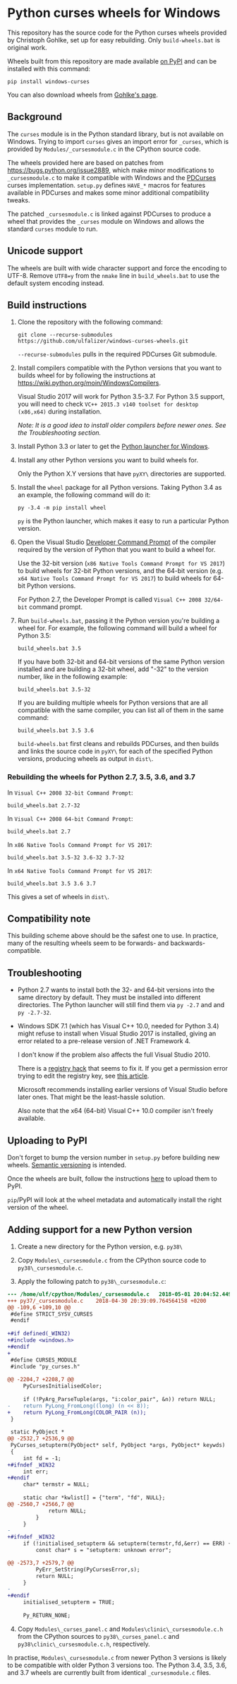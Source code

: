 Python curses wheels for Windows
================================

This repository has the source code for the Python curses wheels provided by
Christoph Gohlke, set up for easy rebuilding. Only `build-wheels.bat` is
original work.

Wheels built from this repository are made available
[on PyPI](https://pypi.org/project/windows-curses/) and can be installed
with this command:

    pip install windows-curses

You can also download wheels from
[Gohlke's page](https://www.lfd.uci.edu/~gohlke/pythonlibs/#curses).

Background
----------

The `curses` module is in the Python standard library, but is not available on
Windows. Trying to import `curses` gives an import error for `_curses`, which
is provided by `Modules/_cursesmodule.c` in the CPython source code.

The wheels provided here are based on patches from
https://bugs.python.org/issue2889, which make minor modifications to
`_cursesmodule.c` to make it compatible with Windows and the
[PDCurses](https://pdcurses.sourceforge.io) curses implementation.  `setup.py`
defines `HAVE_*` macros for features available in PDCurses and makes some minor
additional compatibility tweaks.

The patched `_cursesmodule.c` is linked against PDCurses to produce a wheel
that provides the `_curses` module on Windows and allows the standard `curses`
module to run.

Unicode support
---------------

The wheels are built with wide character support and force the encoding to
UTF-8. Remove `UTF8=y` from the `nmake` line in `build_wheels.bat` to use the
default system encoding instead.

Build instructions
------------------

 1. Clone the repository with the following command:

        git clone --recurse-submodules https://github.com/ulfalizer/windows-curses-wheels.git

    `--recurse-submodules` pulls in the required PDCurses Git submodule.

 2. Install compilers compatible with the Python versions that you want to
    builds wheel for by following the instructions at
    https://wiki.python.org/moin/WindowsCompilers.

    Visual Studio 2017 will work for Python 3.5-3.7. For Python 3.5 support,
    you will need to check `VC++ 2015.3 v140 toolset for desktop (x86,x64)`
    during installation.

    *Note: It is a good idea to install older compilers before newer ones. See the Troubleshooting section.*

 3. Install Python 3.3 or later to get
    the [Python launcher for Windows](https://docs.python.org/3/using/windows.html#launcher).

 4. Install any other Python versions you want to build wheels for.

    Only the Python X.Y versions that have `pyXY\` directories are supported.

 5. Install the `wheel` package for all Python versions. Taking Python 3.4
    as an example, the following command will do it:

        py -3.4 -m pip install wheel

    `py` is the Python launcher, which makes it easy to run a particular Python
    version.

 6. Open the Visual Studio
    [Developer Command Prompt](https://docs.microsoft.com/en-us/dotnet/framework/tools/developer-command-prompt-for-vs)
    of the compiler required by the version of Python that you want to build
    a wheel for.

    Use the 32-bit version (`x86 Native Tools Command Prompt for VS 2017`) to build wheels for 32-bit
    Python versions, and the 64-bit version (e.g.
    `x64 Native Tools Command Prompt for VS 2017`) to build wheels for 64-bit Python versions.

    For Python 2.7, the Developer Prompt is called `Visual C++ 2008 32/64-bit` command prompt.

 7. Run `build-wheels.bat`, passing it the Python version you're building a
    wheel for. For example, the following command will build a wheel for
    Python 3.5:

        build_wheels.bat 3.5

    If you have both 32-bit and 64-bit versions of the same Python version
    installed and are building a 32-bit wheel, add "-32" to the version
    number, like in the following example:

        build_wheels.bat 3.5-32

    If you are building multiple wheels for Python versions that are all
    compatible with the same compiler, you can list all of them in the same
    command:

        build_wheels.bat 3.5 3.6

    `build-wheels.bat` first cleans and rebuilds PDCurses, and then builds and
    links the source code in `pyXY\` for each of the specified Python versions,
    producing wheels as output in `dist\`.

### Rebuilding the wheels for Python 2.7, 3.5, 3.6, and 3.7

In `Visual C++ 2008 32-bit Command Prompt`:

    build_wheels.bat 2.7-32


In `Visual C++ 2008 64-bit Command Prompt`:

    build_wheels.bat 2.7


In `x86 Native Tools Command Prompt for VS 2017`:

    build_wheels.bat 3.5-32 3.6-32 3.7-32


In `x64 Native Tools Command Prompt for VS 2017`:

    build_wheels.bat 3.5 3.6 3.7


This gives a set of wheels in `dist\`.

Compatibility note
------------------

This building scheme above should be the safest one to use. In practice, many
of the resulting wheels seem to be forwards- and backwards-compatible.

Troubleshooting
---------------

 - Python 2.7 wants to install both the 32- and 64-bit versions into the same
   directory by default. They must be installed into different directories.
   The Python launcher will still find them via `py -2.7` and and `py -2.7-32`.

 - Windows SDK 7.1 (which has Visual C++ 10.0, needed for Python 3.4) might
   refuse to install when Visual Studio 2017 is installed, giving an error
   related to a pre-release version of .NET Framework 4.

   I don't know if the problem also affects the full Visual Studio 2010.

   There is a
   [registry hack](https://stackoverflow.com/questions/31455926/windows-sdk-7-1-setup-failure)
   that seems to fix it. If you get a permission error trying to edit the registry
   key, see
   [this article](https://www.howtogeek.com/262464/how-to-gain-full-permissions-to-edit-protected-registry-keys/).

   Microsoft recommends installing earlier versions of Visual Studio before
   later ones. That might be the least-hassle solution.

   Also note that the x64 (64-bit) Visual C++ 10.0 compiler isn't freely
   available.

Uploading to PyPI
-----------------

Don't forget to bump the version number in `setup.py` before building new
wheels. [Semantic versioning](https://semver.org/) is intended.

Once the wheels are built, follow the instructions
[here](https://packaging.python.org/tutorials/distributing-packages/#uploading-your-project-to-pypi)
to upload them to PyPI.

`pip`/PyPI will look at the wheel metadata and automatically install the right
version of the wheel.

Adding support for a new Python version
---------------------------------------

1. Create a new directory for the Python version, e.g. `py38\`

2. Copy `Modules\_cursesmodule.c` from the CPython source code to `py38\_cursesmodule.c`.

3. Apply the following patch to `py38\_cursesmodule.c`:

```diff
--- /home/ulf/cpython/Modules/_cursesmodule.c	2018-05-01 20:04:52.449631822 +0200
+++ py37/_cursesmodule.c	2018-04-30 20:39:09.764564158 +0200
@@ -109,6 +109,10 @@
 #define STRICT_SYSV_CURSES
 #endif
 
+#if defined(_WIN32)
+#include <windows.h>
+#endif
+
 #define CURSES_MODULE
 #include "py_curses.h"
 
@@ -2204,7 +2208,7 @@
     PyCursesInitialisedColor;
 
     if (!PyArg_ParseTuple(args, "i:color_pair", &n)) return NULL;
-    return PyLong_FromLong((long) (n << 8));
+    return PyLong_FromLong(COLOR_PAIR (n));
 }
 
 static PyObject *
@@ -2532,7 +2536,9 @@
 PyCurses_setupterm(PyObject* self, PyObject *args, PyObject* keywds)
 {
     int fd = -1;
+#ifndef _WIN32
     int err;
+#endif
     char* termstr = NULL;
 
     static char *kwlist[] = {"term", "fd", NULL};
@@ -2560,7 +2566,7 @@
             return NULL;
         }
     }
-
+#ifndef _WIN32
     if (!initialised_setupterm && setupterm(termstr,fd,&err) == ERR) {
         const char* s = "setupterm: unknown error";

@@ -2573,7 +2579,7 @@
         PyErr_SetString(PyCursesError,s);
         return NULL;
     }
-
+#endif
     initialised_setupterm = TRUE;
 
     Py_RETURN_NONE;
```

4. Copy `Modules\_curses_panel.c` and `Modules\clinic\_cursesmodule.c.h` from the CPython sources to `py38\_curses_panel.c` and `py38\clinic\_cursesmodule.c.h`, respectively.

In practise, `Modules\_cursesmodule.c` from newer Python 3 versions is likely to be compatible with older Python 3 versions too. The Python 3.4, 3.5, 3.6, and 3.7 wheels are currently built from identical `_cursesmodule.c` files.
